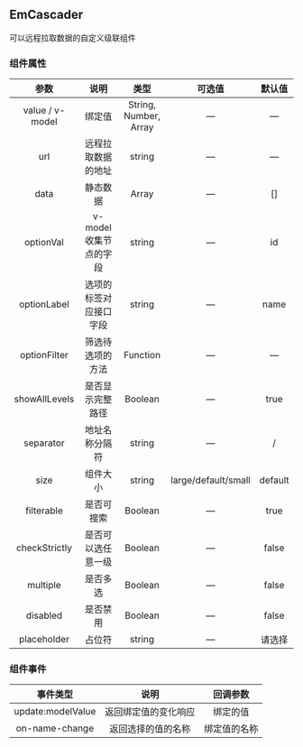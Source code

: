 ## EmCascader

可以远程拉取数据的自定义级联组件

### 组件属性

|       参数        |       说明       |          类型           |         可选值         |   默认值   |
|:---------------:|:--------------:|:---------------------:|:-------------------:|:-------:|
| value / v-model |      绑定值       | String, Number, Array |          —          |    —    |
|       url       |   远程拉取数据的地址    |        string         |          —          |    —    |
|      data       |      静态数据      |         Array         |          —          |   []    |
|    optionVal    | v-model收集节点的字段 |        string         |          —          |   id    |
|   optionLabel   |  选项的标签对应接口字段   |        string         |          —          |  name   |
|  optionFilter   |    筛选待选项的方法    |       Function        |          —          |    —    |
|  showAllLevels  |    是否显示完整路径    |        Boolean        |          —          |  true   |
|    separator    |    地址名称分隔符     |        string         |          —          |    /    |
|      size       |      组件大小      |        string         | large/default/small | default |
|   filterable    |     是否可搜索      |        Boolean        |          —          |  true   |
|  checkStrictly  |   是否可以选任意一级    |        Boolean        |          —          |  false  |
|    multiple     |      是否多选      |        Boolean        |          —          |  false  |
|    disabled     |      是否禁用      |        Boolean        |          —          |  false  |
|   placeholder   |      占位符       |        string         |          —          |   请选择   |

### 组件事件

|       事件类型        |     说明     |  回调参数  |
|:-----------------:|:----------:|:------:|
| update:modelValue | 返回绑定值的变化响应 |  绑定的值  |
|  on-name-change   | 返回选择的值的名称  | 绑定值的名称 |
